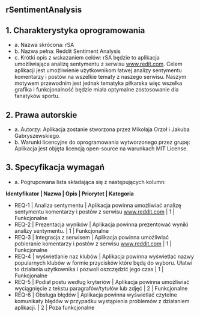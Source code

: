 ## rSentimentAnalysis


## 1.	Charakterystyka oprogramowania 
   * a. Nazwa skrócona: rSA 
   * b. Nazwa pełna: Reddit Sentiment Analysis 
   * c. Krótki opis z wskazaniem celów: rSA będzie to aplikacja umożliwiająca analizę sentymentu z serwisu www.redit.com. Celem aplikacji jest umożliwienie użytkownikom łatwej analizy sentymentu komentarzy i postów na wszelkie tematy z naszego serwisu. Naszym motywem przewodnim jest jednak tematyka piłkarska więc wszelka grafika i funkcjonalność będzie miała optymalne zostosowanie dla fanatyków sportu.
## 2.	Prawa autorskie 
* a. Autorzy: Aplikacja zostanie stworzona przez Mikołaja Orzoł i Jakuba Gabryszewskiego. 
* b. Warunki licencyjne do oprogramowania wytworzonego przez grupę: Aplikacja jest objęta licencją open-source na warunkach MIT License.
## 3.	Specyfikacja wymagań 
 * a. Pogrupowana lista składająca się z następujących kolumn:
 
 **Identyfikator	 | Nazwa |	Opis	| Priorytet |	Kategoria**
- REQ-1	| Analiza sentymentu |	Aplikacja powinna umożliwiać analizę sentymentu komentarzy i postów z serwisu www.reddit.com	| 1 |	Funkcjonalne
- REQ-2	| Prezentacja wyników |	Aplikacja powinna prezentować wyniki analizy sentymentu. | 1	| Funkcjonalne
- REQ-3	| Integracja z serwisem |	Aplikacja powinna umożliwiać pobieranie komentarzy i postów z serwisu www.reddit.com |	1	| Funkcjonalne
- REQ-4	| wyświetlanie naz klubów	| Aplikacja powinna wyświetlać nazwy popularnych klubów w formie przycisków które będą do wyboru. Ułatwi to działania użytkownika i pozwoli oszczędzić jego czas  |	1	| Funkcjonalne
- REQ-5	| Podiał postu według kryteriów	| Aplikacja powinna umożliwiać wyciągnięcie z tekstu paragrafów/tytułów lub zdjęć |	2	| Funkcjonalne
- REQ-6	| Obsługa błędów	| Aplikacja powinna wyświetlać czytelne komunikaty błędów w przypadku wystąpienia problemów z działaniem aplikacji. |	2	| Poza funkcjonalne
